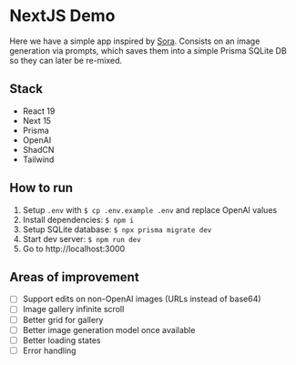 # NextJS Demo

Here we have a simple app inspired by [Sora](https://sora.com/). Consists on
an image generation via prompts, which saves them into a simple Prisma SQLite DB
so they can later be re-mixed.

## Stack

- React 19
- Next 15
- Prisma
- OpenAI
- ShadCN
- Tailwind

## How to run

1. Setup `.env` with `$ cp .env.example .env` and replace OpenAI values
2. Install dependencies: `$ npm i`
3. Setup SQLite database: `$ npx prisma migrate dev`
4. Start dev server: `$ npm run dev`
5. Go to http://localhost:3000

## Areas of improvement

- [ ] Support edits on non-OpenAI images (URLs instead of base64)
- [ ] Image gallery infinite scroll
- [ ] Better grid for gallery
- [ ] Better image generation model once available
- [ ] Better loading states
- [ ] Error handling
